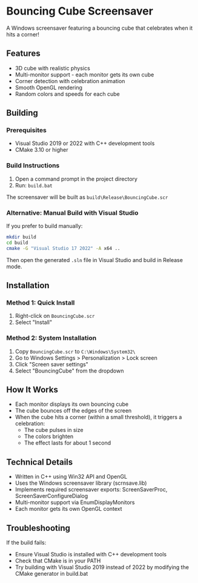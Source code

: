 # Bouncing Cube Screensaver

A Windows screensaver featuring a bouncing cube that celebrates when it hits a corner!

## Features

- 3D cube with realistic physics
- Multi-monitor support - each monitor gets its own cube
- Corner detection with celebration animation
- Smooth OpenGL rendering
- Random colors and speeds for each cube

## Building

### Prerequisites
- Visual Studio 2019 or 2022 with C++ development tools
- CMake 3.10 or higher

### Build Instructions

1. Open a command prompt in the project directory
2. Run: `build.bat`

The screensaver will be built as `build\Release\BouncingCube.scr`

### Alternative: Manual Build with Visual Studio

If you prefer to build manually:

```bash
mkdir build
cd build
cmake -G "Visual Studio 17 2022" -A x64 ..
```

Then open the generated `.sln` file in Visual Studio and build in Release mode.

## Installation

### Method 1: Quick Install
1. Right-click on `BouncingCube.scr`
2. Select "Install"

### Method 2: System Installation
1. Copy `BouncingCube.scr` to `C:\Windows\System32\`
2. Go to Windows Settings > Personalization > Lock screen
3. Click "Screen saver settings"
4. Select "BouncingCube" from the dropdown

## How It Works

- Each monitor displays its own bouncing cube
- The cube bounces off the edges of the screen
- When the cube hits a corner (within a small threshold), it triggers a celebration:
  - The cube pulses in size
  - The colors brighten
  - The effect lasts for about 1 second

## Technical Details

- Written in C++ using Win32 API and OpenGL
- Uses the Windows screensaver library (scrnsave.lib)
- Implements required screensaver exports: ScreenSaverProc, ScreenSaverConfigureDialog
- Multi-monitor support via EnumDisplayMonitors
- Each monitor gets its own OpenGL context

## Troubleshooting

If the build fails:
- Ensure Visual Studio is installed with C++ development tools
- Check that CMake is in your PATH
- Try building with Visual Studio 2019 instead of 2022 by modifying the CMake generator in build.bat